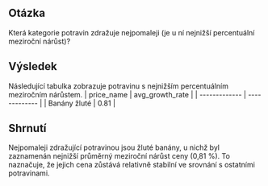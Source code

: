 ## Otázka
Která kategorie potravin zdražuje nejpomaleji (je u ní nejnižší percentuální meziroční nárůst)?
## Výsledek
Následující tabulka zobrazuje potravinu s nejnižším percentuálním meziročním nárůstem.
| price_name | avg_growth_rate |
| ------------- | ------------- |
| Banány žluté |	0.81 |
## Shrnutí
Nejpomaleji zdražující potravinou jsou žluté banány, u nichž byl zaznamenán nejnižší průměrný meziroční nárůst ceny (0,81 %). To naznačuje, že jejich cena zůstává relativně stabilní ve srovnání s ostatními potravinami.
